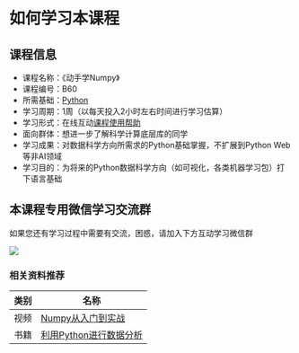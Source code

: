 # 如何学习本课程

## 课程信息
- 课程名称：《动手学Numpy》
- 课程编号：B60
- 所需基础：[Python](/numpy)
- 学习周期：1周（以每天投入2小时左右时间进行学习估算）
- 学习形式：在线互动[课程使用帮助](/aboutus/help.html)
- 面向群体：想进一步了解科学计算底层库的同学
- 学习成果：对数据科学方向所需求的Python基础掌握，不扩展到Python Web等非AI领域
- 学习目的：为将来的Python数据科学方向（如可视化，各类机器学习包）打下语言基础

## 本课程专用微信学习交流群 

如果您还有学习过程中需要有交流，困惑，请加入下方互动学习微信群

![](./images/qrcode.jpg)

### 相关资料推荐

| 类别     | 名称    |
| -- |   ---- |
| 视频     | [Numpy从入门到实战](https://www.bilibili.com/video/BV1U7411x76j) |
| 书籍     | [利用Python进行数据分析](https://item.jd.com/12398725.html) |
